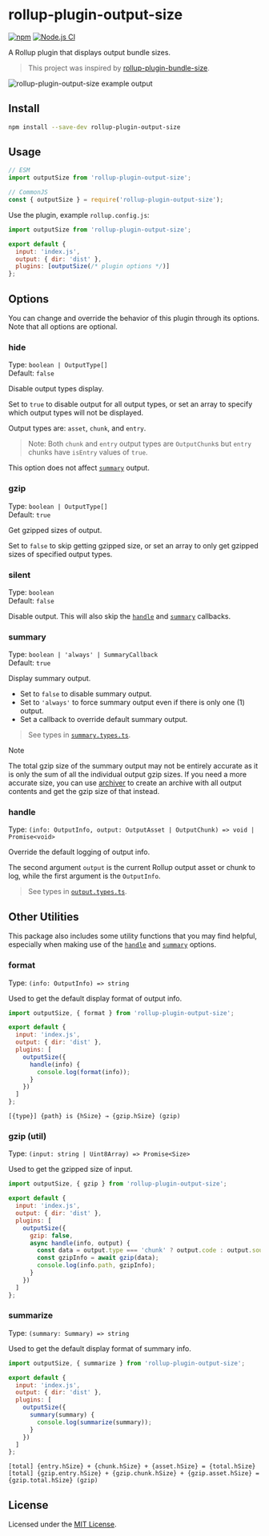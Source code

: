 [npm-img]: https://img.shields.io/npm/v/rollup-plugin-output-size.svg
[npm-url]: https://www.npmjs.com/package/rollup-plugin-output-size
[ci-img]: https://github.com/Arnesfield/rollup-plugin-output-size/workflows/Node.js%20CI/badge.svg
[ci-url]: https://github.com/Arnesfield/rollup-plugin-output-size/actions?query=workflow%3A"Node.js+CI"
[preview-img]: https://gist.githubusercontent.com/Arnesfield/0f85b2ddfa1109aec6ed2ec46ee42b03/raw/824eccfd182574757e3151d9ead3ef7f75f093d4/preview.png

# rollup-plugin-output-size

[![npm][npm-img]][npm-url]
[![Node.js CI][ci-img]][ci-url]

A Rollup plugin that displays output bundle sizes.

> This project was inspired by [rollup-plugin-bundle-size](https://github.com/vimeo/rollup-plugin-bundle-size).

![rollup-plugin-output-size example output][preview-img]

## Install

```sh
npm install --save-dev rollup-plugin-output-size
```

## Usage

```javascript
// ESM
import outputSize from 'rollup-plugin-output-size';

// CommonJS
const { outputSize } = require('rollup-plugin-output-size');
```

Use the plugin, example `rollup.config.js`:

```javascript
import outputSize from 'rollup-plugin-output-size';

export default {
  input: 'index.js',
  output: { dir: 'dist' },
  plugins: [outputSize(/* plugin options */)]
};
```

## Options

You can change and override the behavior of this plugin through its options. Note that all options are optional.

### hide

Type: `boolean | OutputType[]`<br>
Default: `false`

Disable output types display.

Set to `true` to disable output for all output types, or set an array to specify which output types will not be displayed.

Output types are: `asset`, `chunk`, and `entry`.

> Note: Both `chunk` and `entry` output types are `OutputChunk`s but `entry` chunks have `isEntry` values of `true`.

This option does not affect [`summary`](#summary) output.

### gzip

Type: `boolean | OutputType[]`<br>
Default: `true`

Get gzipped sizes of output.

Set to `false` to skip getting gzipped size, or set an array to only get gzipped sizes of specified output types.

### silent

Type: `boolean`<br>
Default: `false`

Disable output. This will also skip the [`handle`](#handle) and [`summary`](#summary) callbacks.

### summary

Type: `boolean | 'always' | SummaryCallback`<br>
Default: `true`

Display summary output.

- Set to `false` to disable summary output.
- Set to `'always'` to force summary output even if there is only one (1) output.
- Set a callback to override default summary output.

> See types in [`summary.types.ts`](src/types/summary.types.ts).

> [!NOTE]
>
> The total gzip size of the summary output may not be entirely accurate as it is only the sum of all the individual output gzip sizes. If you need a more accurate size, you can use [archiver](https://www.npmjs.com/package/archiver) to create an archive with all output contents and get the gzip size of that instead.

### handle

Type: `(info: OutputInfo, output: OutputAsset | OutputChunk) => void | Promise<void>`

Override the default logging of output info.

The second argument `output` is the current Rollup output asset or chunk to log, while the first argument is the `OutputInfo`.

> See types in [`output.types.ts`](src/types/output.types.ts).

## Other Utilities

This package also includes some utility functions that you may find helpful, especially when making use of the [`handle`](#handle) and [`summary`](#summary) options.

### format

Type: `(info: OutputInfo) => string`

Used to get the default display format of output info.

```javascript
import outputSize, { format } from 'rollup-plugin-output-size';

export default {
  input: 'index.js',
  output: { dir: 'dist' },
  plugins: [
    outputSize({
      handle(info) {
        console.log(format(info));
      }
    })
  ]
};
```

```text
[{type}] {path} is {hSize} → {gzip.hSize} (gzip)
```

### gzip (util)

Type: `(input: string | Uint8Array) => Promise<Size>`

Used to get the gzipped size of input.

```javascript
import outputSize, { gzip } from 'rollup-plugin-output-size';

export default {
  input: 'index.js',
  output: { dir: 'dist' },
  plugins: [
    outputSize({
      gzip: false,
      async handle(info, output) {
        const data = output.type === 'chunk' ? output.code : output.source;
        const gzipInfo = await gzip(data);
        console.log(info.path, gzipInfo);
      }
    })
  ]
};
```

### summarize

Type: `(summary: Summary) => string`

Used to get the default display format of summary info.

```javascript
import outputSize, { summarize } from 'rollup-plugin-output-size';

export default {
  input: 'index.js',
  output: { dir: 'dist' },
  plugins: [
    outputSize({
      summary(summary) {
        console.log(summarize(summary));
      }
    })
  ]
};
```

```text
[total] {entry.hSize} + {chunk.hSize} + {asset.hSize} = {total.hSize}
[total] {gzip.entry.hSize} + {gzip.chunk.hSize} + {gzip.asset.hSize} = {gzip.total.hSize} (gzip)
```

## License

Licensed under the [MIT License](LICENSE).
